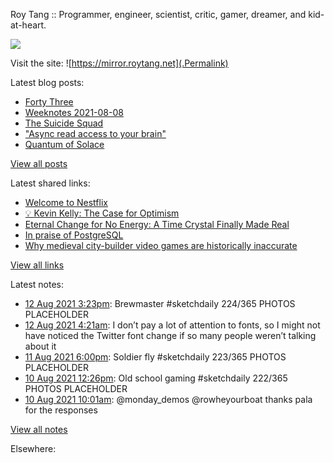 Roy Tang :: Programmer, engineer, scientist, critic, gamer, dreamer, and kid-at-heart.

![](https://roytang.net/img/profile.jpg)

Visit the site: ![https://mirror.roytang.net](.Permalink)

Latest blog posts:
    

- [Forty Three](https://mirror.roytang.net/2021/08/forty-three/)
- [Weeknotes 2021-08-08](https://mirror.roytang.net/2021/08/weeknotes-2021-08-08/)
- [The Suicide Squad](https://mirror.roytang.net/2021/08/the-suicide-squad/)
- [&#34;Async read access to your brain&#34;](https://mirror.roytang.net/2021/08/async-read-access-to-your-brain/)
- [Quantum of Solace](https://mirror.roytang.net/2021/08/quantum-of-solace/)

[View all posts](https://mirror.roytang.net/blog)

Latest shared links:
    

- [Welcome to Nestflix](https://mirror.roytang.net/2021/08/welcome-to-nestflix/)
- [💡 Kevin Kelly: The Case for Optimism](https://mirror.roytang.net/2021/08/kevin-kelly-the-case-for-optimism/)
- [Eternal Change for No Energy: A Time Crystal Finally Made Real](https://mirror.roytang.net/2021/08/eternal-change-for-no-energy-a-time-crystal-finally-made-real/)
- [In praise of PostgreSQL](https://mirror.roytang.net/2021/08/in-praise-of-postgresql/)
- [Why medieval city-builder video games are historically inaccurate](https://mirror.roytang.net/2021/08/why-medieval-city-builder-video-games-are-historically-inaccurate/)

[View all links](https://mirror.roytang.net/links)

Latest notes:
    

- [12 Aug 2021 3:23pm](https://mirror.roytang.net/2021/08/1425840354574553089/): Brewmaster #sketchdaily 224/365
PHOTOS PLACEHOLDER 
- [12 Aug 2021 4:21am](https://mirror.roytang.net/2021/08/1425673745612435457/): I don&rsquo;t pay a lot of attention to fonts, so I might not have noticed the Twitter font change if so many people weren&rsquo;t talking about it
- [11 Aug 2021 6:00pm](https://mirror.roytang.net/2021/08/1425517490952540166/): Soldier fly #sketchdaily 223/365
PHOTOS PLACEHOLDER 
- [10 Aug 2021 12:26pm](https://mirror.roytang.net/2021/08/1425071072802525195/): Old school gaming #sketchdaily 222/365
PHOTOS PLACEHOLDER 
- [10 Aug 2021 10:01am](https://mirror.roytang.net/2021/08/1425034630760079363/): @monday_demos @rowheyourboat thanks pala for the responses

[View all notes](https://mirror.roytang.net/notes)

Elsewhere:
